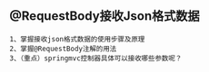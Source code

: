 ## @RequestBody接收Json格式数据
```text
1、掌握接收json格式数据的使用步骤及原理
2、掌握@RequestBody注解的用法
3、（重点）springmvc控制器具体可以接收哪些参数呢？
```
